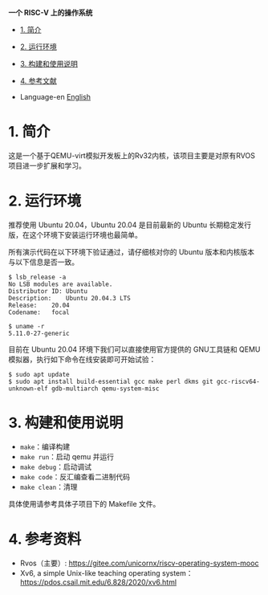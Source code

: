 **一个 RISC-V 上的操作系统**

<!-- TOC -->

- [1. 简介](#1-简介)
- [2. 运行环境](#2-运行环境)
- [3. 构建和使用说明](#3-构建和使用说明)
- [4. 参考文献](#4-参考文献)

- Language-en [English](README_en.md)
<!-- /TOC -->

# 1. 简介

  这是一个基于QEMU-virt模拟开发板上的Rv32内核，该项目主要是对原有RVOS项目进一步扩展和学习。

# 2. 运行环境

推荐使用 Ubuntu 20.04，Ubuntu 20.04 是目前最新的 Ubuntu 长期稳定发行版，在这个环境下安装运行环境也最简单。

所有演示代码在以下环境下验证通过，请仔细核对你的 Ubuntu 版本和内核版本与以下信息是否一致。

```
$ lsb_release -a
No LSB modules are available.
Distributor ID:	Ubuntu
Description:	Ubuntu 20.04.3 LTS
Release:	20.04
Codename:	focal

$ uname -r
5.11.0-27-generic
```

目前在 Ubuntu 20.04 环境下我们可以直接使用官方提供的 GNU工具链和 QEMU 模拟器，执行如下命令在线安装即可开始试验：

```
$ sudo apt update
$ sudo apt install build-essential gcc make perl dkms git gcc-riscv64-unknown-elf gdb-multiarch qemu-system-misc
```

# 3. 构建和使用说明

- `make`：编译构建
- `make run`：启动 qemu 并运行
- `make debug`：启动调试
- `make code`：反汇编查看二进制代码
- `make clean`：清理

具体使用请参考具体子项目下的 Makefile 文件。


# 4. 参考资料

- Rvos（主要）: <https://gitee.com/unicornx/riscv-operating-system-mooc>
- Xv6, a simple Unix-like teaching operating system：<https://pdos.csail.mit.edu/6.828/2020/xv6.html>
